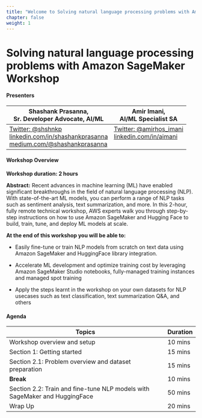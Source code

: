 ```yaml
---
title: "Welcome to Solving natural language processing problems with Amazon SageMaker Workshop at AMER Summit"
chapter: false
weight: 1
---
```


# Solving natural language processing problems with Amazon SageMaker Workshop

#### Presenters

| Shashank Prasanna, <br>Sr. Developer Advocate, AI/ML      | Amir Imani,<br>AI/ML Specialist SA |
| ----------- | ----------- |
| [Twitter: @shshnkp](https://twitter.com/shshnkp)<br>[linkedin.com/in/shashankprasanna](https://www.linkedin.com/in/shashankprasanna)<br> [medium.com/@shashankprasanna](https://www.medium.com/@shashankprasanna)    | [Twitter: @amirhos_imani](https://twitter.com/amirhos_imani)<br>[linkedin.com/in/aimani](https://www.linkedin.com/in/aimani/)<br><br>      |

#### Workshop Overview
**Workshop duration: 2 hours**

**Abstract:** Recent advances in machine learning (ML) have enabled significant breakthroughs in the field of natural language processing (NLP). With state-of-the-art ML models, you can perform a range of NLP tasks such as sentiment analysis, text summarization, and more. In this 2-hour, fully remote technical workshop, AWS experts walk you through step-by-step instructions on how to use Amazon SageMaker and Hugging Face to build, train, tune, and deploy ML models at scale.

**At the end of this workshop you will be able to:**

* Easily fine-tune or train NLP models from scratch on text data using Amazon SageMaker and HuggingFace library integration.

* Accelerate ML development and optimize training cost by leveraging Amazon SageMaker Studio notebooks, fully-managed training instances and managed spot training

* Apply the steps learnt in the workshop on your own datasets for NLP usecases such as text classification, text summarization Q&A, and others

#### Agenda

| Topics      | Duration |
| ----------- | ----------|
| Workshop overview and setup     | 10 mins       |  
| Section 1: Getting started | 15 mins        |
| Section 2.1: Problem overview and dataset preparation | 15 mins        |
| **Break**   | 10 mins        |
| Section 2.2: Train and fine-tune NLP models with SageMaker and HuggingFace | 50 mins        |
| Wrap Up   | 20 mins        |
